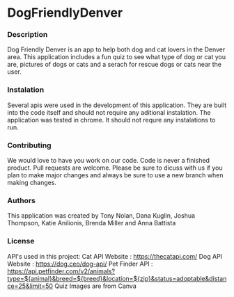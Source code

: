# DogFriendlyDenver

### Description
Dog Friendly Denver is an app to help both dog and cat lovers in the Denver area.  This application includes a fun quiz to see what type of dog or cat you are, pictures of dogs or cats and a serach for rescue dogs or cats near the user.  

### Instalation
Several apis were used in the development of this application.  They are built into the code itself and should not require any aditional instalation.  The application was tested in chrome.  It should not requre any instalations to run.  

### Contributing
We would love to have you work on our code.  Code is never a finished product.  Pull requests are welcome.  Please be sure to dicuss with us if you plan to make major changes and always be sure to use a new branch when making changes.

### Authors
This application was created by Tony Nolan, Dana Kuglin, Joshua Thompson, Katie Anilionis, Brenda Miller and Anna Battista

### License
API's used in this project:
    Cat API Website : https://thecatapi.com/
    Dog API Website : https://dog.ceo/dog-api/
    Pet Finder API : https://api.petfinder.com/v2/animals?type=${animal}&breed=${breed}&location=${zip}&status=adoptable&distance=25&limit=50
Quiz Images are from Canva


